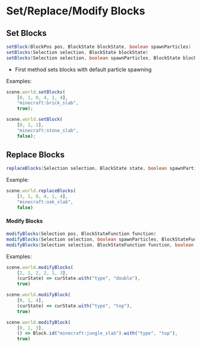 # Set/Replace/Modify Blocks

## Set Blocks

```java
setBlock(BlockPos pos, BlockState blockState, boolean spawnParticles)
setBlocks(Selection selection, BlockState blockState)
setBlocks(Selection selection, boolean spawnParticles, BlockState blockState)
```

* First method sets blocks with default particle spawning

Examples:

```js
scene.world.setBlocks(
    [0, 1, 0, 4, 1, 4], 
    "minecraft:brick_slab", 
    true);

scene.world.setBlock(
    [0, 1, 1], 
    "minecraft:stone_slab", 
    false);
```

## Replace Blocks

```java
replaceBlocks(Selection selection, BlockState state, boolean spawnParticles)
```

Example:

```js
scene.world.replaceBlocks(
    [3, 1, 0, 4, 1, 4],
    "minecraft:oak_slab",
    false)
```

#### Modify Blocks

```java
modifyBlocks(Selection pos, BlockStateFunction function)
modifyBlocks(Selection selection, boolean spawnParticles, BlockStateFunction function)
modifyBlocks(Selection selection, BlockStateFunction function, boolean spawnParticles)
```

Examples:

```js
scene.world.modifyBlocks(
    [2, 1, 2, 2, 1, 3], 
    (curState) => curState.with("type", "double"),
    true)

scene.world.modifyBlock(
    [0, 1, 4], 
    (curState) => curState.with("type", "top"),
    true)

scene.world.modifyBlock(
    [0, 1, 3], 
    () => Block.id("minecraft:jungle_slab").with("type", "top"), 
    true)
```
